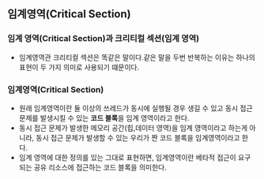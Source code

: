 ## 임계영역(Critical Section)

### 임계 영역(Critical Section)과 크리티컬 섹션(임계 영역)

- 임계영역관 크리티컬 섹션은 똑같은 말이다.같은 말을 두번 반복하는 이유는 하나의 표현이 두 가지 의미로 사용되기 떄문이다.

### 임계영역(Critical Section)

- 원래 임계영역이란 둘 이상의 쓰레드가 동시에 실행될 경우 생길 수 있고 동시 접근 문제를 발생시킬 수 있는 **코드 블록**을 임계 영역이라고 한다.
- 동시 접근 문제가 발생한 메모리 공간(힙,데이터 영역)을 임계 영역이라고 하는게 아니라, 동시 접근 문제가 발생할 수 있는 우리가 짠 코드 블록을 임계영역이라고 한다.
- 임계 영역에 대한 정의를 있는 그대로 표현하면, 임계영역이란 베타적 접근이 요구되는 공유 리소스에 접근하는 코드 블록을 의미한다.